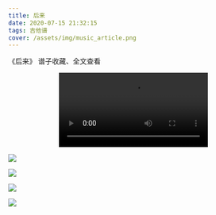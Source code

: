 ```yaml
---
title: 后来
date: 2020-07-15 21:32:15
tags: 吉他谱
cover: /assets/img/music_article.png
---
```


《后来》
谱子收藏、全文查看<!--more-->

<video src="http://files.yournotes.cn/video/%E5%90%8E%E6%9D%A5.mp4" controls="controls" autoplay="autoplay" style="max-width:100%;display:block;margin-left:auto;margin-right:auto;">您的浏览器不支持视频标签</video>

![](https://gitee-blogimage.oss-cn-beijing.aliyuncs.com/blogImage/%E5%90%8E%E6%9D%A5%EF%BC%88%E5%90%89%E4%BB%96%E8%B0%B1%EF%BC%89/%E5%90%8E%E6%9D%A51.png)

![](https://gitee-blogimage.oss-cn-beijing.aliyuncs.com/blogImage/%E5%90%8E%E6%9D%A5%EF%BC%88%E5%90%89%E4%BB%96%E8%B0%B1%EF%BC%89/%E5%90%8E%E6%9D%A52.png)

![](https://gitee-blogimage.oss-cn-beijing.aliyuncs.com/blogImage/%E5%90%8E%E6%9D%A5%EF%BC%88%E5%90%89%E4%BB%96%E8%B0%B1%EF%BC%89/%E5%90%8E%E6%9D%A53.png)

![](https://gitee-blogimage.oss-cn-beijing.aliyuncs.com/blogImage/%E5%90%8E%E6%9D%A5%EF%BC%88%E5%90%89%E4%BB%96%E8%B0%B1%EF%BC%89/%E5%90%8E%E6%9D%A54.png)